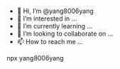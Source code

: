- 👋 Hi, I’m @yang8006yang
- 👀 I’m interested in ...
- 🌱 I’m currently learning ...
- 💞️ I’m looking to collaborate on ...
- 📫 How to reach me ...

<!---
yang8006yang/yang8006yang is a ✨ special ✨ repository because its `README.md` (this file) appears on your GitHub profile.
You can click the Preview link to take a look at your changes.
--->

npx yang8006yang
